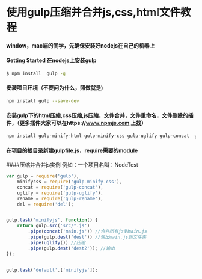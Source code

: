 # 使用gulp压缩并合并js,css,html文件教程
#### window，mac端的同学，先确保安装好nodejs在自己的机器上
#### Getting Started 在nodejs上安装gulp
```sh
$ npm install  gulp -g
```
#### 安装项目环境（不要问为什么，照做就是)

```sh
npm install gulp --save-dev
```

#### 安装gulp下的html压缩,css压缩,js压缩，文件合并，文件重命名，文件删除的插件，（更多插件大家可以在https://www.npmjs.com 上找）

```sh
npm install gulp-minify-html gulp-minify-css gulp-uglify gulp-concat  gulp-rename del --save-dev
```

#### 在项目的根目录新建gulpfile.js，require需要的module

####压缩并合并js实例
例如：一个项目名叫：NodeTest

```js
var gulp = require('gulp'),
    minifycss = require('gulp-minify-css'),
    concat = require('gulp-concat'),
    uglify = require('gulp-uglify'),
    rename = require('gulp-rename'),
    del = require('del');


gulp.task('minifyjs', function() {
	return gulp.src('src/*.js')
		.pipe(concat('main.js')) //合并所有js到main.js
		.pipe(gulp.dest('dest')) //输出main.js到文件夹
		.pipe(uglify()) //压缩
		.pipe(gulp.dest('dest2')); //输出
});


gulp.task('default',['minifyjs']);


```
